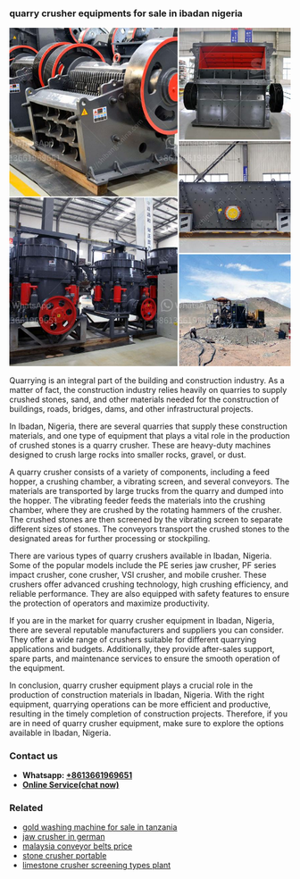 <h3>quarry crusher equipments for sale in ibadan nigeria</h3><img src='1704856943.jpg' alt=''><p>Quarrying is an integral part of the building and construction industry. As a matter of fact, the construction industry relies heavily on quarries to supply crushed stones, sand, and other materials needed for the construction of buildings, roads, bridges, dams, and other infrastructural projects.</p><p>In Ibadan, Nigeria, there are several quarries that supply these construction materials, and one type of equipment that plays a vital role in the production of crushed stones is a quarry crusher. These are heavy-duty machines designed to crush large rocks into smaller rocks, gravel, or dust.</p><p>A quarry crusher consists of a variety of components, including a feed hopper, a crushing chamber, a vibrating screen, and several conveyors. The materials are transported by large trucks from the quarry and dumped into the hopper. The vibrating feeder feeds the materials into the crushing chamber, where they are crushed by the rotating hammers of the crusher. The crushed stones are then screened by the vibrating screen to separate different sizes of stones. The conveyors transport the crushed stones to the designated areas for further processing or stockpiling.</p><p>There are various types of quarry crushers available in Ibadan, Nigeria. Some of the popular models include the PE series jaw crusher, PF series impact crusher, cone crusher, VSI crusher, and mobile crusher. These crushers offer advanced crushing technology, high crushing efficiency, and reliable performance. They are also equipped with safety features to ensure the protection of operators and maximize productivity.</p><p>If you are in the market for quarry crusher equipment in Ibadan, Nigeria, there are several reputable manufacturers and suppliers you can consider. They offer a wide range of crushers suitable for different quarrying applications and budgets. Additionally, they provide after-sales support, spare parts, and maintenance services to ensure the smooth operation of the equipment.</p><p>In conclusion, quarry crusher equipment plays a crucial role in the production of construction materials in Ibadan, Nigeria. With the right equipment, quarrying operations can be more efficient and productive, resulting in the timely completion of construction projects. Therefore, if you are in need of quarry crusher equipment, make sure to explore the options available in Ibadan, Nigeria.</p><h3>Contact us</h3><ul><li><strong>Whatsapp:&nbsp;<a href="https://wa.me/8613661969651">+8613661969651</a></strong></li><li><a href="https://swt.shibang-china.com/?git&amp;zhl&amp;quarry crusher equipments for sale in ibadan nigeria"><strong>Online Service(chat now)</strong></a></li></ul><h3>Related</h3><ul><li><a href='gold washing machine for sale in tanzania.md'>gold washing machine for sale in tanzania</a></li><li><a href='jaw crusher in german.md'>jaw crusher in german</a></li><li><a href='malaysia conveyor belts price.md'>malaysia conveyor belts price</a></li><li><a href='stone crusher portable.md'>stone crusher portable</a></li><li><a href='limestone crusher screening types plant.md'>limestone crusher screening types plant</a></li></ul>